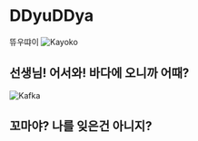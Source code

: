 # DDyuDDya
뜌우땨이
![Kayoko](./kayoko.png)
## 선생님! 어서와! 바다에 오니까 어때?
![Kafka](./kafka.png)
## 꼬마야? 나를 잊은건 아니지?